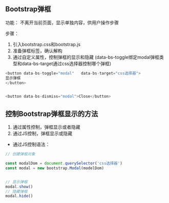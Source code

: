 ## Bootstrap弹框

功能： 不离开当前页面，显示单独内容，供用户操作步骤

步骤：

1. 引入bootstrap.css和bootstrap.js
2. 准备弹框标签，确认解构
3. 通过自定义属性，控制弹框的显示和隐藏  (data-bs-toggle绑定modal弹框类型和data-bs-target通过css选择器控制哪个弹框)

```js
<button data-bs-toggle="modal"   data-bs-target="css选择器">
显示弹框
</button>


<button data-bs-dismiss="modal">Close</button>
```

## 控制Bootstrap弹框显示的方法

1. 通过属性控制，弹框显示或者隐藏
2. 通过JS控制，弹框显示或隐藏

- 通过JS控制语法：

```js
// 创建弹框对象

const modalDom = document.querySelector('css选择器')
const modal = new bootstrap.Modal(modelDom)


// 显示弹框
modal.show()
// 隐藏弹框
modal.hide()

```
